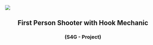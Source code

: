 <img src="https://user-images.githubusercontent.com/100194436/155525162-3db59b69-ba9e-420c-ae48-e65264cc9b80.png">

<!-- <h1>Hooked</h1>  -->
<h2 align="center">First Person Shooter with Hook Mechanic</h2>
<h3 align="center">(S4G - Project)</h3>
